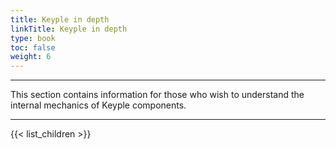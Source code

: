 ```yaml
---
title: Keyple in depth
linkTitle: Keyple in depth
type: book
toc: false
weight: 6
---
```


---
This section contains information for those who wish to understand the internal mechanics of Keyple components.

---
{{< list_children >}}